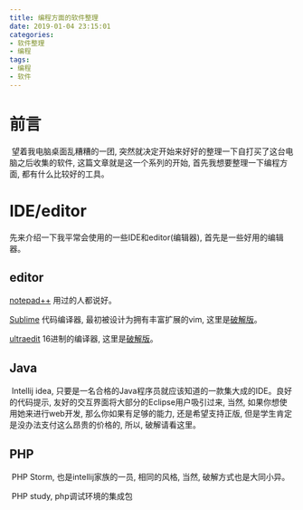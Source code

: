 ```yaml
---
title: 编程方面的软件整理
date: 2019-01-04 23:15:01
categories:
- 软件整理
- 编程
tags:
- 编程
- 软件
---
```


# 前言

​	望着我电脑桌面乱糟糟的一团, 突然就决定开始来好好的整理一下自打买了这台电脑之后收集的软件, 这篇文章就是这一个系列的开始, 首先我想要整理一下编程方面, 都有什么比较好的工具。

<!--more-->

# IDE/editor

先来介绍一下我平常会使用的一些IDE和editor(编辑器), 首先是一些好用的编辑器。

## editor

[notepad++](https://notepad-plus-plus.org/) 用过的人都说好。

[Sublime](http://www.sublimetext.com/) 代码编译器, 最初被设计为拥有丰富扩展的vim, 这里是[破解版](http://www.dayanzai.me/sublime-text-3.html)。

[ultraedit](https://www.ultraedit.com/) 16进制的编译器, 这里是[破解版](http://www.dayanzai.me/ultraedit.html)。



## Java

​	Intellij idea, 只要是一名合格的Java程序员就应该知道的一款集大成的IDE。良好的代码提示, 友好的交互界面将大部分的Eclipse用户吸引过来, 当然, 如果你想使用她来进行web开发, 那么你如果有足够的能力, 还是希望支持正版, 但是学生肯定是没办法支付这么昂贵的价格的, 所以, 破解请看这里。

## PHP

​	PHP Storm, 也是intellij家族的一员, 相同的风格, 当然, 破解方式也是大同小异。

​	PHP study, php调试环境的集成包

​	

​	